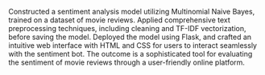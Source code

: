 Constructed a sentiment analysis model utilizing Multinomial Naive Bayes, trained on a dataset of movie reviews. Applied comprehensive text preprocessing techniques, including cleaning and TF-IDF vectorization, before saving the model. 
Deployed the model using Flask, and crafted an intuitive web interface with HTML and CSS for users to interact seamlessly with the sentiment bot. 
The outcome is a sophisticated tool for evaluating the sentiment of movie reviews through a user-friendly online platform.

 
